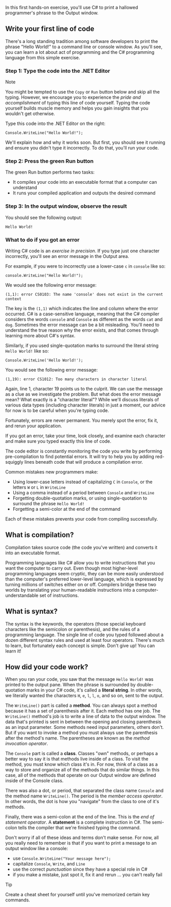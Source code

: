In this first hands-on exercise, you'll use C# to print a hallowed programmer's phrase to the Output window.

## Write your first line of code

There's a long standing tradition among software developers to print the phrase "Hello World!" to a command line or console window.  As you'll see, you can learn a lot about act of programming and the C# programming language from this simple exercise.

### Step 1: Type the code into the .NET Editor

> [!NOTE] 
> You might be tempted to use the `Copy` or `Run` button below and skip all the typing.  However, we encourage you to experience the _pride and accomplishment_ of typing this line of code yourself.  Typing the code yourself builds muscle memory and helps you gain insights that you wouldn't get otherwise.

Type this code into the .NET Editor on the right:

```csharp-interactive
Console.WriteLine("Hello World!");
```

We'll explain how and why it works soon.  But first, you should see it running and ensure you didn't type it incorrectly.  To do that, you'll run your code.

### Step 2: Press the green Run button 

The green Run button performs two tasks:

- It compiles your code into an executable format that a computer can understand
- It runs your compiled application and outputs the desired command

### Step 3: In the output window, observe the result

You should see the following output:

```output
Hello World!
```

### What to do if you got an error

Writing C# code is an *exercise in precision*.  If you type just one character incorrectly, you'll see an error message in the Output area.

For example, if you were to incorrectly use a lower-case `c` in `console` like so:

```csharp-interactive
console.WriteLine("Hello World!");
```

We would see the following error message:

```output
(1,1): error CS0103: The name 'console' does not exist in the current context
```

The key is the `(1,1)` which indicates the line and column where the error occurred.  C# is a case-sensitive language, meaning that the C# compiler considers the words `console` and `Console` as different as the words `cat` and `dog`.  Sometimes the error message can be a bit misleading.  You'll need to understand the true reason why the error exists, and that comes through learning more about C#'s syntax.

Similarly, if you used single-quotation marks to surround the literal string `Hello World!` like so:

```csharp-interactive
Console.WriteLine('Hello World!');
```

You would see the following error message:

```output
(1,19): error CS1012: Too many characters in character literal
```

Again, line 1, character 19 points us to the culprit.  We can use the message as a clue as we investigate the problem.  But what does the error message mean?  What exactly is a "character literal"?  While we'll discuss literals of various data types (including character literals) in just a moment, our advice for now is to be careful when you're typing code.

Fortunately, errors are never permanent.  You merely spot the error, fix it, and rerun your application.

If you got an error, take your time, look closely, and examine each character and make sure you typed exactly this line of code.

The code editor is constantly monitoring the code you write by performing pre-compilation to find potential errors.  It will try to help you by adding red-squiggly lines beneath code that will produce a compilation error.

Common mistakes new programmers make:

- Using lower-case letters instead of capitalizing `C` in `Console`, or the letters `W` or `L` in `WriteLine`
- Using a comma instead of a period between `Console` and `WriteLine`
- Forgetting double-quotation marks, or using single-quotation to surround the phrase `Hello World!`
- Forgetting a semi-color at the end of the command

Each of these mistakes prevents your code from compiling successfully.

## What is compilation?

Compilation takes source code (the code you've written) and converts it into an executable format.

Programming languages like C# allow you to write instructions that you want the computer to carry out.  Even though most higher-level programming languages seem cryptic, they can be more easily understood than the computer's preferred lower-level language, which is expressed by turning millions of switches either on or off.  Compilers bridge these two worlds by translating your human-readable instructions into a computer-understandable set of instructions.

## What is syntax?

The syntax is the keywords, the operators (those special keyboard characters like the semicolon or parenthesis), and the rules of a programming language.  The single line of code you typed followed about a dozen different syntax rules and used at least four operators.  There's much to learn, but fortunately each concept is simple.  Don't give up!  You can learn it!

## How did your code work?

When you ran your code, you saw that the message ```Hello World!``` was printed to the output pane.  When the phrase is surrounded by double-quotation marks in your C# code, it's called a **literal string**.  In other words, we literally wanted the characters `H`, `e`, `l`, `l`, `o`, and so on, sent to the output.

The `WriteLine()` part is called a **method**.  You can always spot a method because it has a set of parenthesis after it.  Each method has one job.  The `WriteLine()` method's job is to write a line of data to the output window.  The data that's printed is sent in between the opening and closing parenthesis as an input parameter.  Some methods need input parameters, others don't.  But if you want to invoke a method you must always use the parenthesis after the method's name.  The parentheses are known as the *method invocation operator*.

The `Console` part is called a **class**.  Classes "own" methods, or perhaps a better way to say it is that methods live inside of a class.  To visit the method, you must know which class it's in.  For now, think of a class as a way to store and organize all of the methods that do similar things.  In this case, all of the methods that operate on our Output window are defined inside of the Console class.

There was also a dot, or period, that separated the class name `Console` and the method name `WriteLine()`.  The period is the *member access operator*.  In other words, the dot is how you "navigate" from the class to one of it's methods.

Finally, there was a semi-colon at the end of the line.  This is the *end of statement operator*.  A **statement** is a complete instruction in C#.  The semi-colon tells the compiler that we're finished typing the command.

Don't worry if all of these ideas and terms don't make sense.  For now, all you really need to remember is that if you want to print a message to an output window like a console:

- use `Console.WriteLine("Your message here");`
- capitalize `Console`, `Write`, and `Line`
- use the correct *punctuation* since they have a special role in C#
- if you make a mistake, just spot it, fix it and rerun ... you can't really fail

> [!TIP]
> Create a cheat sheet for yourself until you've memorized certain key commands.